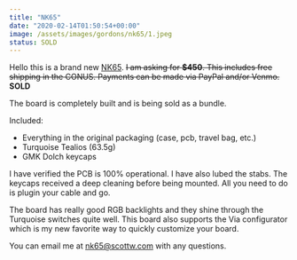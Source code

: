 ```yaml
---
title: "NK65"
date: "2020-02-14T01:50:54+00:00"
image: /assets/images/gordons/nk65/1.jpeg
status: SOLD
---
```


Hello this is a brand new [NK65](https://novelkeys.xyz/products/nk65). ~~I am asking for **\$450**. This includes free shipping in the CONUS. Payments can be made via PayPal and/or Venmo.~~ **SOLD**

The board is completely built and is being sold as a bundle.

Included:

- Everything in the original packaging (case, pcb, travel bag, etc.)
- Turquoise Tealios (63.5g)
- GMK Dolch keycaps

I have verified the PCB is 100% operational. I have also lubed the stabs. The keycaps received a deep cleaning before being mounted. All you need to do is plugin your cable and go.

The board has really good RGB backlights and they shine through the Turquoise switches quite well. This board also supports the Via configurator which is my new favorite way to quickly customize your board.

You can email me at nk65@scottw.com with any questions.
